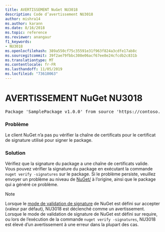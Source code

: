 ```yaml
---
title: AVERTISSEMENT NuGet NU3018
description: Code d’avertissement NU3018
author: mishra14
ms.author: karann
ms.date: 8/16/2018
ms.topic: reference
ms.reviewer: anangaur
f1_keywords:
- NU3018
ms.openlocfilehash: 389a550cf75c35591e31f963f824a3cdfe17ab8c
ms.sourcegitcommit: 39f2ae79fbbc308e06acf67ee8e24cfcdb2c831b
ms.translationtype: MT
ms.contentlocale: fr-FR
ms.lasthandoff: 11/05/2019
ms.locfileid: "73610063"
---
```

# <a name="nuget-warning-nu3018"></a>AVERTISSEMENT NuGet NU3018

<pre>Package 'SamplePackage v1.0.0' from source 'https://contoso.com/index.json': The primary signature found a chain building issue: A certificate chain processed, but terminated in a root certificate which is not trusted by the trust provider.</pre>

### <a name="issue"></a>Problème

Le client NuGet n’a pas pu vérifier la chaîne de certificats pour le certificat de signature utilisé pour signer le package.


### <a name="solution"></a>Solution

Vérifiez que la signature du package a une chaîne de certificats valide. Vous pouvez vérifier la signature du package en exécutant la commande `nuget verify -signatures` sur le package. Si le problème persiste, veuillez envoyer un problème au niveau de [NuGet/](https://github.com/NuGet/Home/issues) à l’origine, ainsi que le package qui a généré ce problème.


> [!Note]
> Lorsque le [mode de validation de signature](https://docs.microsoft.com/nuget/consume-packages/installing-signed-packages#configure-package-signature-requirements) de NuGet est défini sur accepter (valeur par défaut), NU3018 est déclenché comme un avertissement. Lorsque le mode de validation de signature de NuGet est défini sur require, ou lors de l’exécution de la commande `nuget verify -signatures`, NU3018 est élevé d’un avertissement à une erreur dans la plupart des cas. 